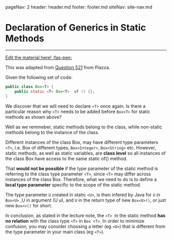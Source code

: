 <frontmatter>
  pageNav: 2
  header: header.md
  footer: footer.md
  siteNav: site-nav.md
</frontmatter>

<br> 

# Declaration of Generics in Static Methods
<hr>

<!-- DO NOT DELETE THIS LINK AND PLEASE WRITE BELOW THIS LINK-->
[Edit the material here! :fas-pen:](https://github.com/nus-cs2030/1920-s2/edit/master/contents/textbook/lecture05/staticGenerics/staticGenerics.md)
<!-- DO NOT DELETE THIS LINK AND PLEASE WRITE BELOW THIS LINK-->

This was adapted from [Question 521](https://piazza.com/class/k54zo22zq1t2zc?cid=521) from Piazza. 

Given the following set of code: 

```java
public class Box<T> {
    public static <T> Box<T>  of () {}; 
}
```

We discover that we will need to declare `<T>` once again. Is there a particular reason why `<T>` needs to be added before `Box<T>` for static methods as shown above? 

Well as we remmeber, static methods belong to the class, while non-static methods belong to the instance of the class. 

Different instances of the class Box, may have different type parameters `<T>`, i.e. Box of different types, `Box<Integer>`, `Box<String>` etc. However, static methods, as well as static variables, are **class level** so all instances of the class Box have access to the same static of() method. 

That **would not be possible** if the type parameter of the static method is referring to the class type parameter `<T>`, since `<T>` may differ across instances of the class Box. Therefore, what we need to do is to define a **local type parameter** specific to the scope of the static method. 

The type parameter `U`  created in static `<U>`, is then infered by Java for `U` in `Box<U>` ,U in argument (U u), and `U` in the return type of new `Box<U>()`, or just new `Box<>()` for short.

In conclusion, as stated in the lecture note, the `<T> `in the static method **has no relation** with the class type `<T>` in `Box <T>`. 
In order to minimize confusion, you may consider choosing a letter (eg `<U>`) that is different from the type parameter in your main class (eg `<T>`). 
